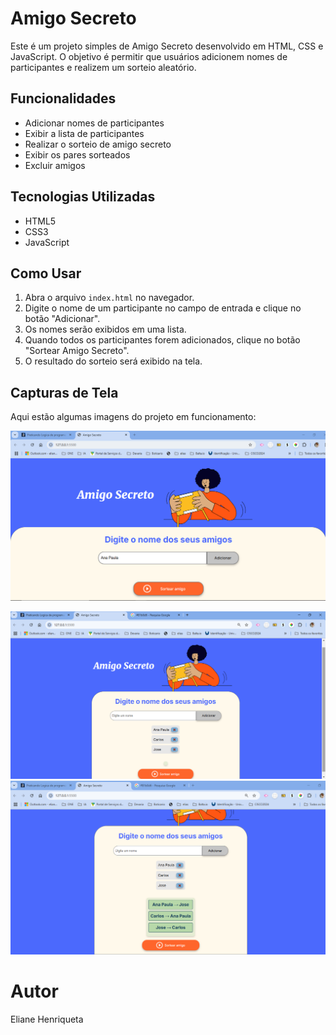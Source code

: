 # Amigo Secreto

Este é um projeto simples de Amigo Secreto desenvolvido em HTML, CSS e JavaScript. O objetivo é permitir que usuários adicionem nomes de participantes e realizem um sorteio aleatório.

## Funcionalidades

- Adicionar nomes de participantes
- Exibir a lista de participantes
- Realizar o sorteio de amigo secreto
- Exibir os pares sorteados
- Excluir amigos

## Tecnologias Utilizadas

- HTML5
- CSS3
- JavaScript

## Como Usar

1. Abra o arquivo `index.html` no navegador.
2. Digite o nome de um participante no campo de entrada e clique no botão "Adicionar".
3. Os nomes serão exibidos em uma lista.
4. Quando todos os participantes forem adicionados, clique no botão "Sortear Amigo Secreto".
5. O resultado do sorteio será exibido na tela.

## Capturas de Tela

Aqui estão algumas imagens do projeto em funcionamento:

![Adicionar os amigos](assets/Img1.png)

![Lista do amigos](assets/img2.png)
![Resultado do sorteio](assets/img3.png)

# Autor
Eliane Henriqueta

